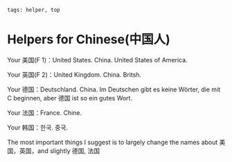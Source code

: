```
tags: helper, top
```


# Helpers for Chinese(中国人)


Your 美国(F 1)：United States. China. United States of America.

Your 英国(F 2)：United Kingdom. China. Britsh.

Your 德国：Deutschland. China. Im Deutschen gibt es keine Wörter, die mit C beginnen, aber 德国 ist so ein gutes Wort.

Your 法国：France. Chine.

Your 韩国：한국. 중국.

The most important things I suggest is to largely change the names about 美国，英国，and slightly 德国, 法国 